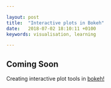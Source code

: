 ```yaml
---

layout: post
title:  "Interactive plots in Bokeh"
date:   2018-07-02 18:10:11 +0100
keywords: visualisation, learning

---
```


## Coming Soon 

Creating interactive plot tools in [bokeh!](https://bokeh.pydata.org/en/latest/docs/gallery.html) 




